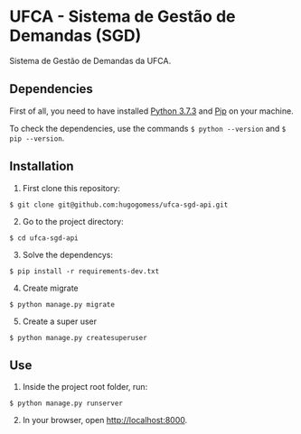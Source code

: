 # UFCA - Sistema de Gestão de Demandas (SGD)

Sistema de Gestão de Demandas da UFCA. 

## Dependencies

First of all, you need to have installed [Python 3.7.3](https://www.python.org/downloads/) and [Pip](https://pip.pypa.io/en/stable/installing/) on your machine.

To check the dependencies, use the commands `$ python --version` and `$ pip --version`.

## Installation

1. First clone this repository:

  ```
  $ git clone git@github.com:hugogomess/ufca-sgd-api.git
  ```

2. Go to the project directory:

  ```
  $ cd ufca-sgd-api
  ```

3. Solve the dependencys:

  ```
  $ pip install -r requirements-dev.txt
  ```

4. Create migrate

  ```
  $ python manage.py migrate
  ```

5. Create a super user

  ```
  $ python manage.py createsuperuser
  ```

## Use

1. Inside the project root folder, run:

  ```
  $ python manage.py runserver
  ```

2. In your browser, open [http://localhost:8000](http://localhost:8000).